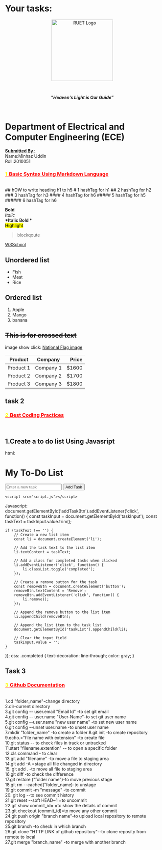# Your tasks:
<!--
1. Basic documentation using mark down language.
2. Best Coding Practices.
3. Study of different git commands. -->
<p align="center">
  <img src="https://saif1024bd.wordpress.com/wp-content/uploads/2011/06/ruet-monogram-1545x1850.png?w=250" alt="RUET Logo" height="200">
</p><br>
<p align="center"><strong><em>"Heaven's Light is Our Guide"</em></strong></p><br>

# Department of Electrical and Computer Engineering (ECE)<br>
<p><u><b>Submitted By :</u></b><br>
Name:Minhaz Uddin<br>
Roll:2010051<br>
</p>


<h3 style="color:red;font-weight:bold;text-decoration:underline"><span style="color:yellow">1.</span>Basic Syntax Using Markdown Language</h3>
<br>
## hOW to write heading h1 to h5
# 1 hashTag for h1
## 2 hashTag for h2
### 3 hashTag for h3
#### 4 hashTag for h6
##### 5 hashTag for h5
###### 6 hashTag for h6 <br>

**Bold** <!--2 asterick for bold--><br>
*Italic* <!--one asterick for italic--><br>
__*Italic Bold *__ <!-- __* *__ sign for italic bold --><br>
<mark> Highlight </mark> <!--mark tag for highlight--><br>
> blockqoute <br>

[W3School](https://www.w3schools.com/) <!--this for adding link --> <br>
## Unordered list
 * Fish
 * Meat
 * Rice
<!-- 1 space and 1 star(*) for unordered list -->
## Ordered list

1. Apple
1. Mango
3. banana
<!-- write 1.  for ordered list -->
~~This is for crossed text~~ <!-- ~~ for crossed tex ~~ --><br>
---
<!-- 3 dash for horizontal line -->

image show click:
[National Flag image](https://encrypted-tbn0.gstatic.com/images?q=tbn:ANd9GcToMGSzjR3GIwc-wkTQDopgNHIMslyV0sVkag&s)<br>

<!-- Tables -->  
| Product | Company | Price | 
|---------- |:-------------: |------: | 
| Product 1 | Company 1 | $1600 | 
| Product 2 | Company 2 | $1700 | 
| Product 3 | Company 3 | $1800 |

## task 2
<h3 style="color:red;font-weight:bold;text-decoration:underline"><span style="color:yellow">2.</span>Best Coding Practices</h3>
<br>

<h2>1.Create a to do list Using Javasript</h2>
html:<!DOCTYPE html>
<html lang="en">
<head>
    <meta charset="UTF-8">
    <meta name="viewport" content="width=device-width, initial-scale=1.0">
    <title>To-Do List</title>
</head>
<body>
    <h1>My To-Do List</h1>
    <input type="text" id="taskInput" placeholder="Enter a new task">
    <button id="addTaskBtn">Add Task</button>
    <ul id="taskList"></ul>

    <script src="script.js"></script>
</body>
</html>


Javascript:
document.getElementById('addTaskBtn').addEventListener('click', function() {
    const taskInput = document.getElementById('taskInput');
    const taskText = taskInput.value.trim();

    if (taskText !== '') {
        // Create a new list item
        const li = document.createElement('li');

        // Add the task text to the list item
        li.textContent = taskText;

        // Add a class for completed tasks when clicked
        li.addEventListener('click', function() {
            li.classList.toggle('completed');
        });

        // Create a remove button for the task
        const removeBtn = document.createElement('button');
        removeBtn.textContent = 'Remove';
        removeBtn.addEventListener('click', function() {
            li.remove();
        });

        // Append the remove button to the list item
        li.appendChild(removeBtn);

        // Append the list item to the task list
        document.getElementById('taskList').appendChild(li);

        // Clear the input field
        taskInput.value = '';
    }
});
css:
.completed {
    text-decoration: line-through;
    color: gray;
}




## Task 3
<h3 style="color:red;font-weight:bold;text-decoration:underline"><span style="color:yellow">3.</span>Github Documentation</h3>
<br>
1.cd "folder_name"-change directory<br>
2.dir-current directory<br>
3.git config -- user.email "Email Id"  -to set git email<br>
4.git config -- user.name "User-Name"-to set git user name<br>
5.git config --user.name "new user name"  -to set new user name<br>
6.git config --unset user.name  -to unset user name<br>
7.mkdir "folder_name"  -to create a folder
8.git init -to create repository<br>
9.echo.>"file name with extension" -to create file<br>
10.git status  -- to check files in track or untracked<br>
11.start "filename.extention" -- to open a specific folder<br>
12.cls command  - to clear <br>
13.git add "filename" -to move a file to staging area<br>
14.git add -A =stage all file changed in directory<br>
15. git add . -to move all file to staging area <br>
16.git diff -to check the difference<br>
17.git restore ("folder name")-to move previous stage<br>
18.git rm --cached("folder_name)-to unstage<br>
19.git commit -m "message" -to commit<br>
20. git log --to see commit history<br>
21.git reset --soft HEAD~1 =to uncommit<br>
22.git show commit_id= =to show the details of commit <br>
23.git checkout (commit_id)=to move any other commit<br>
24.git push origin "branch name"-to upload local repository to remote repository<br>
25.git branch -to check in which branch<br>
26.git clone "HTTP LINK of github repository"--to clone reposity from remote to local <br>
27.git merge "branch_name" -to merge with another branch<br>


